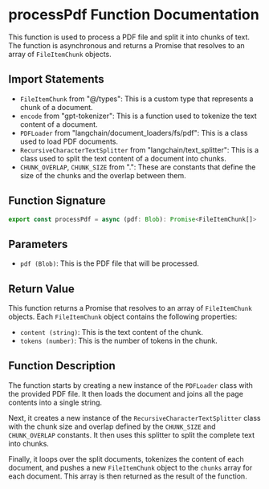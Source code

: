 # processPdf Function Documentation

This function is used to process a PDF file and split it into chunks of text. The function is asynchronous and returns a Promise that resolves to an array of `FileItemChunk` objects.

## Import Statements

- `FileItemChunk` from "@/types": This is a custom type that represents a chunk of a document.
- `encode` from "gpt-tokenizer": This is a function used to tokenize the text content of a document.
- `PDFLoader` from "langchain/document_loaders/fs/pdf": This is a class used to load PDF documents.
- `RecursiveCharacterTextSplitter` from "langchain/text_splitter": This is a class used to split the text content of a document into chunks.
- `CHUNK_OVERLAP`, `CHUNK_SIZE` from ".": These are constants that define the size of the chunks and the overlap between them.

## Function Signature

```typescript
export const processPdf = async (pdf: Blob): Promise<FileItemChunk[]>
```

## Parameters

- `pdf (Blob)`: This is the PDF file that will be processed.

## Return Value

This function returns a Promise that resolves to an array of `FileItemChunk` objects. Each `FileItemChunk` object contains the following properties:

- `content (string)`: This is the text content of the chunk.
- `tokens (number)`: This is the number of tokens in the chunk.

## Function Description

The function starts by creating a new instance of the `PDFLoader` class with the provided PDF file. It then loads the document and joins all the page contents into a single string.

Next, it creates a new instance of the `RecursiveCharacterTextSplitter` class with the chunk size and overlap defined by the `CHUNK_SIZE` and `CHUNK_OVERLAP` constants. It then uses this splitter to split the complete text into chunks.

Finally, it loops over the split documents, tokenizes the content of each document, and pushes a new `FileItemChunk` object to the `chunks` array for each document. This array is then returned as the result of the function.